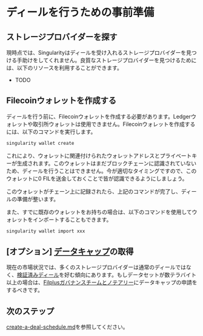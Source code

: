 # ディールを行うための事前準備

## ストレージプロバイダーを探す

現時点では、Singularityはディールを受け入れるストレージプロバイダーを見つける手助けをしてくれません。良質なストレージプロバイダーを見つけるためには、以下のリソースを利用することができます。

* TODO

## Filecoinウォレットを作成する

ディールを行う前に、Filecoinウォレットを作成する必要があります。Ledgerウォレットや取引所ウォレットは使用できません。Filecoinウォレットを作成するには、以下のコマンドを実行します。

```sh
singularity wallet create
```

これにより、ウォレットに関連付けられたウォレットアドレスとプライベートキーが生成されます。このウォレットはまだブロックチェーンに認識されていないため、ディールを行うことはできません。今が適切なタイミングですので、このウォレットに0 FILを送金しておくことで皆が認識できるようにしましょう。

このウォレットがチェーン上に記録されたら、上記のコマンドが完了し、ディールの準備が整います。

また、すでに既存のウォレットをお持ちの場合は、以下のコマンドを使用してウォレットをインポートすることもできます。

```sh
singularity wallet import xxx
```

## \[オプション] [データキャップ](https://docs.filecoin.io/basics/how-storage-works/filecoin-plus/#datacap)の取得

現在の市場状況では、多くのストレージプロバイダーは通常のディールではなく、[検証済みディール](https://docs.filecoin.io/storage-provider/filecoin-deals/verified-deals/)を好む傾向にあります。もしデータセットが数テラバイト以上の場合は、[Filplusガバナンスチームとノテアリー](https://github.com/filecoin-project/notary-governance)にデータキャップの申請をするべきです。

## 次のステップ

[create-a-deal-schedule.md](create-a-deal-schedule.md "mention")を参照してください。